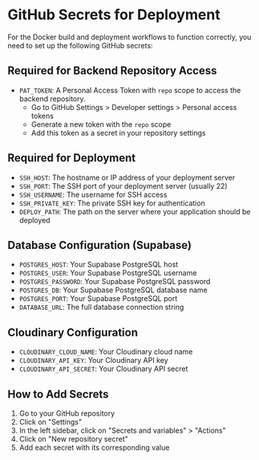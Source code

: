# GitHub Secrets for Deployment

For the Docker build and deployment workflows to function correctly, you need to set up the following GitHub secrets:

## Required for Backend Repository Access

- `PAT_TOKEN`: A Personal Access Token with `repo` scope to access the backend repository.
  - Go to GitHub Settings > Developer settings > Personal access tokens
  - Generate a new token with the `repo` scope
  - Add this token as a secret in your repository settings

## Required for Deployment

- `SSH_HOST`: The hostname or IP address of your deployment server
- `SSH_PORT`: The SSH port of your deployment server (usually 22)
- `SSH_USERNAME`: The username for SSH access
- `SSH_PRIVATE_KEY`: The private SSH key for authentication
- `DEPLOY_PATH`: The path on the server where your application should be deployed

## Database Configuration (Supabase)

- `POSTGRES_HOST`: Your Supabase PostgreSQL host
- `POSTGRES_USER`: Your Supabase PostgreSQL username
- `POSTGRES_PASSWORD`: Your Supabase PostgreSQL password
- `POSTGRES_DB`: Your Supabase PostgreSQL database name
- `POSTGRES_PORT`: Your Supabase PostgreSQL port
- `DATABASE_URL`: The full database connection string

## Cloudinary Configuration

- `CLOUDINARY_CLOUD_NAME`: Your Cloudinary cloud name
- `CLOUDINARY_API_KEY`: Your Cloudinary API key
- `CLOUDINARY_API_SECRET`: Your Cloudinary API secret

## How to Add Secrets

1. Go to your GitHub repository
2. Click on "Settings"
3. In the left sidebar, click on "Secrets and variables" > "Actions"
4. Click on "New repository secret"
5. Add each secret with its corresponding value
